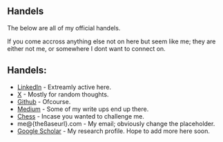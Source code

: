 ## Handels

The below are all of my official handels. 

If you come accross anything else not on here but seem like me; they are either not me, or somewhere I dont want to connect on.

## Handels:
 - [LinkedIn](https://www.linkedin.com/in/yashasvimantha/) - Extreamly active here.
 - [X](https://twitter.com/YashasviMantha) - Mostly for random thoughts.
 - [Github](https://github.com/YashasviMantha) - Ofcourse.
 - [Medium](https://medium.com/@yashasvimantha) - Some of my write ups end up there.
 - [Chess](https://www.chess.com/member/yashasvimantha) - Incase you wanted to challenge me. 
 - me@{theßaseurl}.com - My email; obviously change the placeholder.
 - [Google Scholar](https://scholar.google.com/citations?user=AFQfF80AAAAJ&hl=en) - My research profile. Hope to add more here soon.